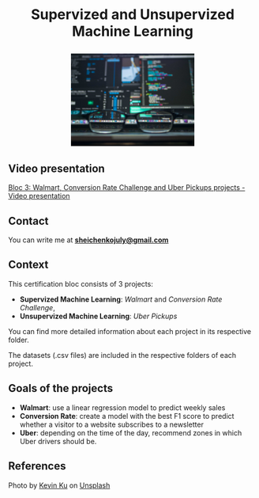 # <p align="center">Supervized and Unsupervized Machine Learning</p>

<p align="center"> <img src="ml_illustration.jpg" width="250"> </p>


## Video presentation

[Bloc 3: Walmart, Conversion Rate Challenge and Uber Pickups projects - Video presentation](https://share.vidyard.com/watch/3cry4m6X9VtkNYBbVt2nKL?)

## Contact

You can write me at **sheichenkojuly@gmail.com**

## Context 

This certification bloc consists of 3 projects:
- **Supervized Machine Learning**: *Walmart* and *Conversion Rate Challenge*,
- **Unsupervized Machine Learning**: *Uber Pickups*

You can find more detailed information about each project in its respective folder.

The datasets (.csv files) are included in the respective folders of each project. 

## Goals of the projects
 - **Walmart**: use a linear regression model to predict weekly sales 
 - **Conversion Rate**: create a model with the best F1 score to predict whether a visitor to a website subscribes to a newsletter
 - **Uber**: depending on the time of the day, recommend zones in which Uber drivers should be. 

## References

Photo by <a href="https://unsplash.com/@ikukevk?utm_source=unsplash&utm_medium=referral&utm_content=creditCopyText">Kevin Ku</a> on <a href="https://unsplash.com/photos/w7ZyuGYNpRQ?utm_source=unsplash&utm_medium=referral&utm_content=creditCopyText">Unsplash</a>
  